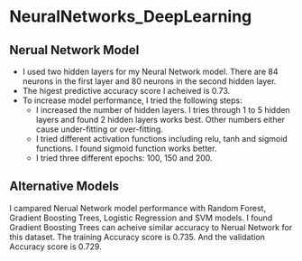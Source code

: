 # NeuralNetworks_DeepLearning

## Nerual Network Model
  - I used two hidden layers for my Neural Network model. There are 84 neurons in the first layer and 80 neurons in the second hidden layer.
  - The higest predictive accuracy score I acheived is 0.73.
  - To increase model performance, I tried the following steps:
    - I increased the number of hidden layers. I tries through 1 to 5 hidden layers and found 2 hidden layers works best. Other numbers either cause under-fitting or over-fitting.
    - I tried different activation functions including relu, tanh and sigmoid functions. I found sigmoid function works better.
    - I tried three different epochs: 100, 150 and 200.

## Alternative Models
I campared Nerual Network model performance with Random Forest, Gradient Boosting Trees, Logistic Regression and SVM models. I found Gradient Boosting Trees can acheive similar accuracy to Nerual Network for this dataset. The training Accuracy score is 0.735. And the validation Accuracy score is 0.729.
